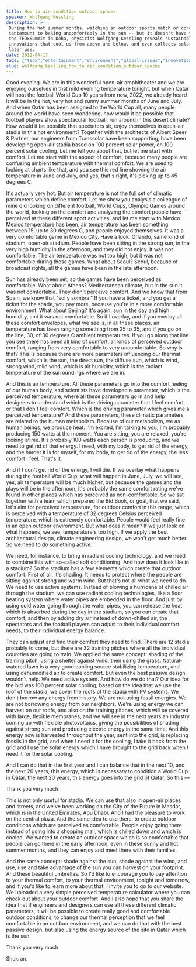 ```yaml
---
title: How to air-condition outdoor spaces
speaker: Wolfgang Kessling
description: >-
 During the hot summer months, watching an outdoor sports match or concert can be
 tantamount to baking uncomfortably in the sun -- but it doesn't have to be. At
 the TEDxSummit in Doha, physicist Wolfgang Kessling reveals sustainable design
 innovations that cool us from above and below, and even collects solar energy for
 later use.
date: 2012-04-17
tags: ["tedx","entertainment","environment","global-issues","innovation","invention","science","solar-energy","sports","sustainability","engineering","weather","energy","ecology","design","industrial-design","infrastructure","architecture","alternative-energy","public-spaces"]
slug: wolfgang_kessling_how_to_air_condition_outdoor_spaces
---
```


Good evening. We are in this wonderful open-air amphitheater and we are enjoying ourselves
in that mild evening temperature tonight, but when Qatar will host the football World Cup
10 years from now, 2022, we already heard it will be in the hot, very hot and sunny summer
months of June and July. And when Qatar has been assigned to the World Cup all, many
people around the world have been wondering, how would it be possible that football
players show spectacular football, run around in this desert climate? How would it be
possible that spectators sit, enjoy themselves in open-air stadia in this hot
environment? Together with the architects of Albert Speer & Partner, our engineers from
Transsolar have been supporting, have been developing open-air stadia based on 100 percent
solar power, on 100 percent solar cooling. Let me tell you about that, but let me start
with comfort. Let me start with the aspect of comfort, because many people are confusing
ambient temperature with thermal comfort. We are used to looking at charts like that, and
you see this red line showing the air temperature in June and July, and yes, that's right,
it's picking up to 45 degrees C.

It's actually very hot. But air temperature is not the full set of climatic parameters
which define comfort. Let me show you analysis a colleague of mine did looking on different
football, World Cups, Olympic Games around the world, looking on the comfort and analyzing
the comfort people have perceived at these different sport activities, and let me start
with Mexico. Mexico temperature has been, air temperature has been something between 15, up
to 30 degrees C, and people enjoyed themselves. It was a very comfortable game in Mexico
City. Have a look. Orlando, same kind of stadium, open-air stadium. People have been
sitting in the strong sun, in the very high humidity in the afternoon, and they did not
enjoy. It was not comfortable. The air temperature was not too high, but it was not
comfortable during these games. What about Seoul? Seoul, because of broadcast rights, all
the games have been in the late afternoon.

Sun has already been set, so the games have been perceived as comfortable. What about
Athens? Mediterranean climate, but in the sun it was not comfortable. They didn't perceive
comfort. And we know that from Spain, we know that "sol y sombra." If you have a ticket,
and you get a ticket for the shade, you pay more, because you're in a more comfortable
environment. What about Beijing? It's again, sun in the day and high humidity, and it was
not comfortable. So if I overlay, and if you overlay all these comfort envelopes, what we
see is, in all these places, air temperature has been ranging something from 25 to 35, and
if you go on the line, 30, of 30 degrees C ambient temperatures. If you go along that line
you see there has been all kind of comfort, all kinds of perceived outdoor comfort,
ranging from very comfortable to very uncomfortable. So why is that? This is because there
are more parameters influencing our thermal comfort, which is the sun, the direct sun, the
diffuse sun, which is wind, strong wind, mild wind, which is air humidity, which is the
radiant temperature of the surroundings where we are in.

And this is air temperature. All these parameters go into the comfort feeling of our human
body, and scientists have developed a parameter, which is the perceived temperature, where
all these parameters go in and help designers to understand which is the driving parameter
that I feel comfort or that I don't feel comfort. Which is the driving parameter which
gives me a perceived temperature? And these parameters, these climatic parameters are
related to the human metabolism. Because of our metabolism, we as human beings, we produce
heat. I'm excited, I'm talking to you, I'm probably producing 150 watts at the moment. You
are sitting, you are relaxed, you're looking at me. It's probably 100 watts each person is
producing, and we need to get rid of that energy. I need, with my body, to get rid of the
energy, and the harder it is for myself, for my body, to get rid of the energy, the less
comfort I feel. That's it.

And if I don't get rid of the energy, I will die. If we overlay what happens during the
football World Cup, what will happen in June, July, we will see, yes, air temperature will
be much higher, but because the games and the plays will be in the afternoon, it's
probably the same comfort rating we've found in other places which has perceived as
non-comfortable. So we sat together with a team which prepared the Bid Book, or goal, that
we said, let's aim for perceived temperature, for outdoor comfort in this range, which is
perceived with a temperature of 32 degrees Celsius perceived temperature, which is
extremely comfortable. People would feel really fine in an open outdoor environment. But
what does it mean? If we just look on what happens, we see, temperature's too high. If we
apply the best architectural design, climate engineering design, we won't get much
better. So we need to do something active.

We need, for instance, to bring in radiant cooling technology, and we need to combine this
with so-called soft conditioning. And how does it look like in a stadium? So the stadium
has a few elements which create that outdoor comfort. First of all, it's shading. It needs
to protect where the people are sitting against strong and warm wind. But that's not all
what we need to do. We need to use active systems. Instead of blowing a hurricane of
chilled air through the stadium, we can use radiant cooling technologies, like a floor
heating system where water pipes are embedded in the floor. And just by using cold water
going through the water pipes, you can release the heat which is absorbed during the day
in the stadium, so you can create that comfort, and then by adding dry air instead of
down-chilled air, the spectators and the football players can adjust to their individual
comfort needs, to their individual energy balance.

They can adjust and find their comfort they need to find. There are 12 stadia probably to
come, but there are 32 training pitches where all the individual countries are going to
train. We applied the same concept: shading of the training pitch, using a shelter against
wind, then using the grass. Natural-watered lawn is a very good cooling source stabilizing
temperature, and using dehumidified air to create comfort. But even the best passive design
wouldn't help. We need active system. And how do we do that? Our idea for the bid was 100
percent solar cooling, based on the idea that we use the roof of the stadia, we cover the
roofs of the stadia with PV systems. We don't borrow any energy from history. We are not
using fossil energies. We are not borrowing energy from our neighbors. We're using energy
we can harvest on our roofs, and also on the training pitches, which will be covered with
large, flexible membranes, and we will see in the next years an industry coming up with
flexible photovoltaics, giving the possibilities of shading against strong sun and
producing electric energy in the same time. And this energy now is harvested throughout the
year, sent into the grid, is replacing fossils in the grid, and when I need it for the
cooling, I take it back from the grid and I use the solar energy which I have brought to
the grid back when I need it for the solar cooling.

And I can do that in the first year and I can balance that in the next 10, and the next 20
years, this energy, which is necessary to condition a World Cup in Qatar, the next 20
years, this energy goes into the grid of Qatar. So this — 

Thank you very much. 

This is not only useful for stadia. We can use that also in open-air places and streets,
and we've been working on the City of the Future in Masdar, which is in the United
Emirates, Abu Dhabi. And I had the pleasure to work on the central plaza. And the same
idea to use there, to create outdoor conditions which are perceived as comfortable. People
enjoy going there instead of going into a shopping mall, which is chilled down and which
is cooled. We wanted to create an outdoor space which is so comfortable that people can go
there in the early afternoon, even in these sunny and hot summer months, and they can
enjoy and meet there with their families. 

And the same concept: shade against the sun, shade against the wind, and use, use and take
advantage of the sun you can harvest on your footprint. And these beautiful umbrellas. So
I'd like to encourage you to pay attention to your thermal comfort, to your thermal
environment, tonight and tomorrow, and if you'd like to learn more about that, I invite
you to go to our website. We uploaded a very simple perceived temperature calculator where
you can check out about your outdoor comfort. And I also hope that you share the idea that
if engineers and designers can use all these different climatic parameters, it will be
possible to create really good and comfortable outdoor conditions, to change our thermal
perception that we feel comfortable in an outdoor environment, and we can do that with the
best passive design, but also using the energy source of the site in Qatar which is the
sun.

Thank you very much. 

Shukran. 

<!--
ad_duration=3.33
comment_count=63
event="TEDxSummit"
external_start_time=0
has_talk_citation=0
intro_duration=11.82
is_subtitle_required="False"
is_talk_featured="True"
language="en"
language_swap="False"
native_language="en"
number_of_related_talks=6
number_of_speakers=1
number_of_subtitled_videos=22
number_of_tags=20
number_of_talk_download_languages=23
number_of_talk_more_resources=1
number_of_talk_recommendations=0
number_of_talks_take_actions=0
post_ad_duration=0.83
published_timestamp="2012-06-22 15:00:02"
recording_date="2012-04-17"
speaker_description="Physicist"
speaker_is_published=1
speaker_name="Wolfgang Kessling"
talk_name="How to air-condition outdoor spaces"
talks_tags=["tedx","entertainment","environment","global-issues","innovation","invention","science","solar-energy","sports","sustainability","engineering","weather","energy","ecology","design","industrial-design","infrastructure","architecture","alternative-energy","public-spaces"]
talks_take_action=[]
url_audio="https://download.ted.com/talks/WolfgangKessling_2012S.mp3?apikey=acme-roadrunner"
url_photo_speaker="https://pe.tedcdn.com/images/ted/c6ad863032ce5d4d47cc196c09881b2eba074332_254x191.jpg"
url_photo_talk="https://pe.tedcdn.com/images/ted/1d41276f4e353a5da88e8981b84734c1ed7109d0_800x600.jpg"
url_webpage="https://www.ted.com/talks/wolfgang_kessling_how_to_air_condition_outdoor_spaces"
video_type_name="TEDx Talk"
-->